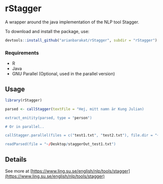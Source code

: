 # rStagger

A wrapper around the java implementation of the NLP tool Stagger. 


To download and install the package, use:

```r
devtools::install_github("arianbarakat/rStagger", subdir = "rStagger")
```

### Requirements

* R
* Java
* GNU Parallel (Optional, used in the parallel version)


## Usage

```r
library(rStagger)

parsed <- callStagger(textFile = "Hej, mitt namn är Kung Julian)

extract_enitity(parsed, type = "person")

# Or in parallel.. 

callStagger.parallel(files = c("test1.txt", "test2.txt"), file.dir = "~/Desktop/", out.dir =  "~/Desktop/")

readParsed(file = "~/Desktop/staggerOut_test1.txt")

```

## Details

See more at [https://www.ling.su.se/english/nlp/tools/stagger](https://www.ling.su.se/english/nlp/tools/stagger)

